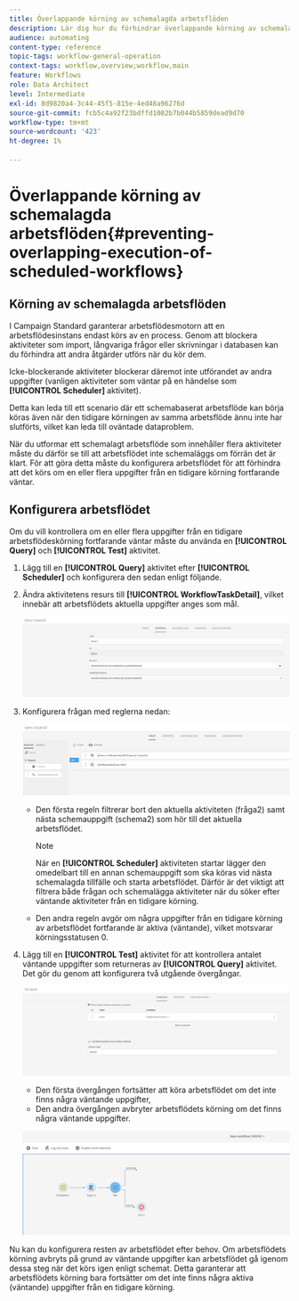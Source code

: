 ```yaml
---
title: Överlappande körning av schemalagda arbetsflöden
description: Lär dig hur du förhindrar överlappande körning av schemalagda arbetsflöden.
audience: automating
content-type: reference
topic-tags: workflow-general-operation
context-tags: workflow,overview;workflow,main
feature: Workflows
role: Data Architect
level: Intermediate
exl-id: 8d9820a4-3c44-45f5-815e-4ed48a96276d
source-git-commit: fcb5c4a92f23bdffd1082b7b044b5859dead9d70
workflow-type: tm+mt
source-wordcount: '423'
ht-degree: 1%

---
```


# Överlappande körning av schemalagda arbetsflöden{#preventing-overlapping-execution-of-scheduled-workflows}

## Körning av schemalagda arbetsflöden

I Campaign Standard garanterar arbetsflödesmotorn att en arbetsflödesinstans endast körs av en process. Genom att blockera aktiviteter som import, långvariga frågor eller skrivningar i databasen kan du förhindra att andra åtgärder utförs när du kör dem.

Icke-blockerande aktiviteter blockerar däremot inte utförandet av andra uppgifter (vanligen aktiviteter som väntar på en händelse som **[!UICONTROL Scheduler]** aktivitet).

Detta kan leda till ett scenario där ett schemabaserat arbetsflöde kan börja köras även när den tidigare körningen av samma arbetsflöde ännu inte har slutförts, vilket kan leda till oväntade dataproblem.

När du utformar ett schemalagt arbetsflöde som innehåller flera aktiviteter måste du därför se till att arbetsflödet inte schemaläggs om förrän det är klart. För att göra detta måste du konfigurera arbetsflödet för att förhindra att det körs om en eller flera uppgifter från en tidigare körning fortfarande väntar.

## Konfigurera arbetsflödet

Om du vill kontrollera om en eller flera uppgifter från en tidigare arbetsflödeskörning fortfarande väntar måste du använda en **[!UICONTROL Query]** och **[!UICONTROL Test]** aktivitet.

1. Lägg till en **[!UICONTROL Query]** aktivitet efter **[!UICONTROL Scheduler]** och konfigurera den sedan enligt följande.

1. Ändra aktivitetens resurs till **[!UICONTROL WorkflowTaskDetail]**, vilket innebär att arbetsflödets aktuella uppgifter anges som mål.

   ![](assets/scheduled-wkf-resource.png)

1. Konfigurera frågan med reglerna nedan:

   ![](assets/scheduled-wkf-query.png)

   * Den första regeln filtrerar bort den aktuella aktiviteten (fråga2) samt nästa schemauppgift (schema2) som hör till det aktuella arbetsflödet.

     >[!NOTE]
     >
     >När en **[!UICONTROL Scheduler]** aktiviteten startar lägger den omedelbart till en annan schemauppgift som ska köras vid nästa schemalagda tillfälle och starta arbetsflödet. Därför är det viktigt att filtrera både frågan och schemalägga aktiviteter när du söker efter väntande aktiviteter från en tidigare körning.

   * Den andra regeln avgör om några uppgifter från en tidigare körning av arbetsflödet fortfarande är aktiva (väntande), vilket motsvarar körningsstatusen 0.

1. Lägg till en **[!UICONTROL Test]** aktivitet för att kontrollera antalet väntande uppgifter som returneras av **[!UICONTROL Query]** aktivitet. Det gör du genom att konfigurera två utgående övergångar.

   ![](assets/scheduled-wkf-test.png)

   * Den första övergången fortsätter att köra arbetsflödet om det inte finns några väntande uppgifter,
   * Den andra övergången avbryter arbetsflödets körning om det finns några väntande uppgifter.

   ![](assets/scheduled-wkf-workflow.png)

Nu kan du konfigurera resten av arbetsflödet efter behov. Om arbetsflödets körning avbryts på grund av väntande uppgifter kan arbetsflödet gå igenom dessa steg när det körs igen enligt schemat. Detta garanterar att arbetsflödets körning bara fortsätter om det inte finns några aktiva (väntande) uppgifter från en tidigare körning.
